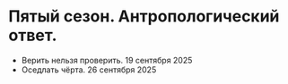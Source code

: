 # Пятый сезон. Антропологический ответ.

- Верить нельзя проверить. 19 сентября 2025
- Оседлать чёрта. 26 сентября 2025
